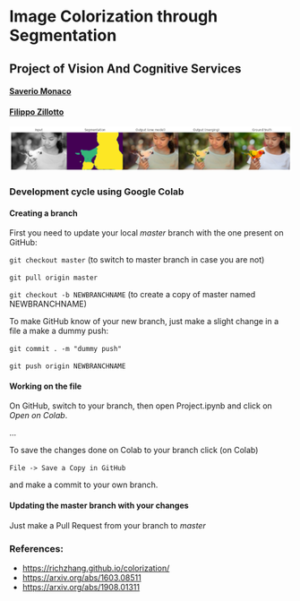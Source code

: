 # Image Colorization through Segmentation

## Project of Vision And Cognitive Services

#### [Saverio Monaco](https://github.com/SaverioMonaco/)
#### [Filippo Zillotto](https://github.com/ZiliottoFilippoDev)

<img src="https://raw.githubusercontent.com/SaverioMonaco/Image-Colorization-through-Segmentation/master/merging/index.png">


### Development cycle using Google Colab

#### Creating a branch
First you need to update your local _master_ branch with the one present on GitHub:

```git checkout master``` (to switch to master branch in case you are not)

```git pull origin master```

```git checkout -b NEWBRANCHNAME``` (to create a copy of master named NEWBRANCHNAME)

To make GitHub know of your new branch, just make a slight change in a file a make a dummy push:

```git commit . -m "dummy push"```

```git push origin NEWBRANCHNAME``` 

#### Working on the file
On GitHub, switch to your branch, then open Project.ipynb and click on _Open on Colab_.

...

To save the changes done on Colab to your branch click (on Colab)

```File -> Save a Copy in GitHub```
 
and make a commit to your own branch.

#### Updating the master branch with your changes
Just make a Pull Request from your branch to _master_


### References:
* https://richzhang.github.io/colorization/
* https://arxiv.org/abs/1603.08511
* https://arxiv.org/abs/1908.01311
